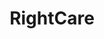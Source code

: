 ---
title: RightCare
link: http://www.rightcare.nhs.uk/
logo: rightcare.png

# Events sponsored denoted by `<hackday>` and sponsorship amount/resource
events:
  01-london: "£5000 unrestricted"
  02-liverpool: "£4000 unrestricted"
---